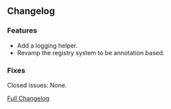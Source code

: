 ## Changelog

### Features

- Add a logging helper.
- Revamp the registry system to be annotation based.

### Fixes

Closed issues: None.

[Full Changelog](https://github.com/JamCoreModding/JamLib/compare/0.0.8...0.1.0)